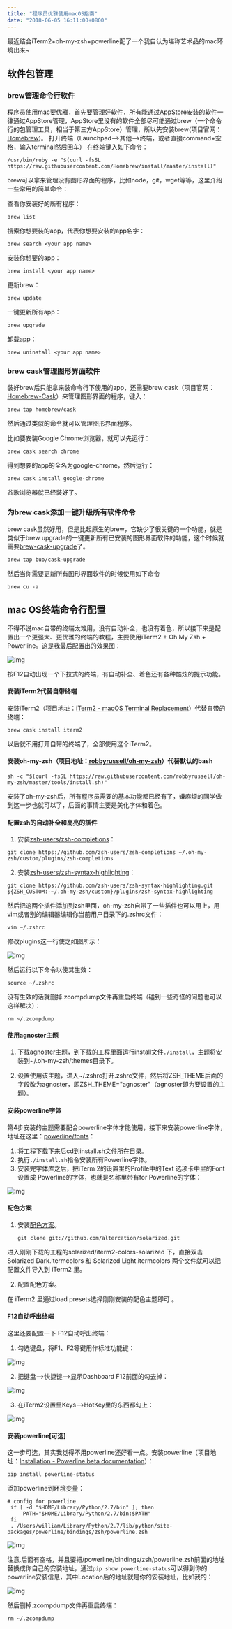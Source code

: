 ```yaml
---
title: "程序员优雅使用macOS指南"
date: "2018-06-05 16:11:00+0800"
---
```


最近结合iTerm2+oh-my-zsh+powerline配了一个我自认为堪称艺术品的mac环境出来~

## 软件包管理

### brew管理命令行软件

程序员使用mac要优雅，首先要管理好软件，所有能通过AppStore安装的软件一律通过AppStore管理，AppStore里没有的软件全部尽可能通过brew（一个命令行的包管理工具，相当于第三方AppStore）管理，所以先安装brew(项目官网：[Homebrew](https://brew.sh/index_zh-cn.html))。 打开终端（Launchpad—>其他—>终端，或者直接command+空格，输入terminal然后回车） 在终端键入如下命令：

```shell
/usr/bin/ruby -e "$(curl -fsSL https://raw.githubusercontent.com/Homebrew/install/master/install)"
```

brew可以拿来管理没有图形界面的程序，比如node，git，wget等等，这里介绍一些常用的简单命令：

查看你安装好的所有程序：

```shell
brew list
```

搜索你想要装的app，<your app name>代表你想要安装的app名字：

```shell
brew search <your app name> 
```

安装你想要的app：

```shell
brew install <your app name>
```

更新brew：

```shell
brew update
```

一键更新所有app：

```shell
brew upgrade
```

卸载app：

```shell
brew uninstall <your app name>
```

### brew cask管理图形界面软件

装好brew后只能拿来装命令行下使用的app，还需要brew cask（项目官网：[Homebrew-Cask](https://caskroom.github.io/)）来管理图形界面的程序，键入：

```shell
brew tap homebrew/cask
```

然后通过类似的命令就可以管理图形界面程序。

比如要安装Google Chrome浏览器，就可以先运行：

```shell
brew cask search chrome
```

得到想要的app的全名为google-chrome，然后运行：

```shell
brew cask install google-chrome
```

谷歌浏览器就已经装好了。

### 为brew cask添加一键升级所有软件命令

brew cask虽然好用，但是比起原生的brew，它缺少了很关键的一个功能，就是类似于brew upgrade的一键更新所有已安装的图形界面软件的功能，这个时候就需要[brew-cask-upgrade](https://github.com/buo/homebrew-cask-upgrade)了。

```shell
brew tap buo/cask-upgrade
```

然后当你需要更新所有图形界面软件的时候使用如下命令

```shell
brew cu -a
```

## mac OS终端命令行配置

不得不说mac自带的终端太难用，没有自动补全，也没有着色，所以接下来是配置出一个更强大、更优雅的终端的教程，主要使用iTerm2 + Oh My Zsh + Powerline。这是我最后配置出的效果图：

![img](https://pic3.zhimg.com/50/v2-2f8e6a297ae5b3b3f7daca80389752a3_hd.jpg)

按F12自动出现一个下拉式的终端，有自动补全、着色还有各种酷炫的提示功能。

#### 安装iTerm2代替自带终端

安装iTerm2（项目地址：[iTerm2 - macOS Terminal Replacement](https://iterm2.com/)）代替自带的终端：

```
brew cask install iterm2
```

以后就不用打开自带的终端了，全部使用这个iTerm2。

#### 安装oh-my-zsh（项目地址：[robbyrussell/oh-my-zsh](https://github.com/robbyrussell/oh-my-zsh)）代替默认的bash

```shell
sh -c "$(curl -fsSL https://raw.githubusercontent.com/robbyrussell/oh-my-zsh/master/tools/install.sh)"
```

安装了oh-my-zsh后，所有程序员需要的基本功能都已经有了，嫌麻烦的同学做到这一步也就可以了，后面的事情主要是美化字体和着色。

#### 配置zsh的自动补全和高亮的插件

1. 安装[zsh-users/zsh-completions](https://github.com/zsh-users/zsh-completions)：

```shell
git clone https://github.com/zsh-users/zsh-completions ~/.oh-my-zsh/custom/plugins/zsh-completions
```

2. 安装[zsh-users/zsh-syntax-highlighting](https://github.com/zsh-users/zsh-syntax-highlighting)：

```shell
git clone https://github.com/zsh-users/zsh-syntax-highlighting.git ${ZSH_CUSTOM:-~/.oh-my-zsh/custom}/plugins/zsh-syntax-highlighting
```

然后把这两个插件添加到zsh里面，oh-my-zsh自带了一些插件也可以用上，用vim或者别的编辑器编辑你当前用户目录下的.zshrc文件：

```shell
vim ~/.zshrc
```

修改plugins这一行使之如图所示：

![img](https://pic4.zhimg.com/50/v2-6f18abf3b9bd27333cdd2d59cc0538a8_hd.jpg)

然后运行以下命令以使其生效：

```shell
source ~/.zshrc
```

没有生效的话就删掉.zcompdump文件再重启终端（碰到一些奇怪的问题也可以这样解决）：

```shell
rm ~/.zcompdump
```

#### 使用agnoster主题

1. 下载[agnoster](https://github.com/fcamblor/oh-my-zsh-agnoster-fcamblor)主题，到下载的工程里面运行install文件`./install`，主题将安装到~/.oh-my-zsh/themes目录下。

2. 设置使用该主题，进入~/.zshrc打开.zshrc文件，然后将ZSH_THEME后面的字段改为agnoster，即ZSH_THEME="agnoster"（agnoster即为要设置的主题）。

#### 安装powerline字体

第4步安装的主题需要配合powerline字体才能使用，接下来安装powerline字体，地址在这里：[powerline/fonts](https://github.com/powerline/fonts)：

1. 将工程下载下来后cd到install.sh文件所在目录。
2. 执行`./install.sh`指令安装所有Powerline字体。
3. 安装完字体库之后，把iTerm 2的设置里的Profile中的Text 选项卡中里的Font设置成 Powerline的字体，也就是名称里带有for Powerline的字体：

![img](https://raw.githubusercontent.com/fcamblor/oh-my-zsh-agnoster-fcamblor/master/iterm_set_font.png)

#### 配色方案

1. 安装[配色方案](https://github.com/altercation/solarized)。

   ```shell
   git clone git://github.com/altercation/solarized.git
   ```

进入刚刚下载的工程的solarized/iterm2-colors-solarized 下，直接双击 Solarized Dark.itermcolors 和 Solarized Light.itermcolors 两个文件就可以把配置文件导入到 iTerm2 里。

2. 配置配色方案。

在 iTerm2 里通过load presets选择刚刚安装的配色主题即可 。

#### F12自动呼出终端

这里还要配置一下 F12自动呼出终端：

1. 勾选键盘，将F1、F2等键用作标准功能键：

![img](https://pic4.zhimg.com/50/v2-f45577629fc1e8ba4e62ecb7b8858fe0_hd.jpg)

2. 把键盘-->快捷键-->显示Dashboard F12前面的勾去掉：

![img](https://pic2.zhimg.com/50/v2-972892cb042a2408a67f887a35c09dc9_hd.jpg)

3. 在iTerm2设置里Keys-->HotKey里的东西都勾上：

![img](https://pic3.zhimg.com/50/v2-fe6b266fddfd7f7d3d5f3a105ac182d6_hd.jpg)

#### 安装powerline[可选]

这一步可选，其实我觉得不用powerline还好看一点。安装powerline（项目地址：[Installation - Powerline beta documentation](http://powerline.readthedocs.io/en/latest/installation.html)）：

```shell
pip install powerline-status
```

添加powerline到环境变量：

```shell
# config for powerline
 if [ -d "$HOME/Library/Python/2.7/bin" ]; then
     PATH="$HOME/Library/Python/2.7/bin:$PATH"
 fi
 . /Users/william/Library/Python/2.7/lib/python/site-packages/powerline/bindings/zsh/powerline.zsh
```

![img](https://pic4.zhimg.com/50/v2-71917ac7e264dc568ae08e1294137abd_hd.jpg)

注意.后面有空格，并且要把/powerline/bindings/zsh/powerline.zsh前面的地址替换成你自己的安装地址，通过`pip show powerline-status`可以得到你的powerline安装信息，其中Location后的地址就是你的安装地址，比如我的：

![img](https://pic2.zhimg.com/50/v2-deac13cee5b7ec6a764f4286d57e9afc_hd.jpg)

然后删掉.zcompdump文件再重启终端：

```shell
rm ~/.zcompdump
```

